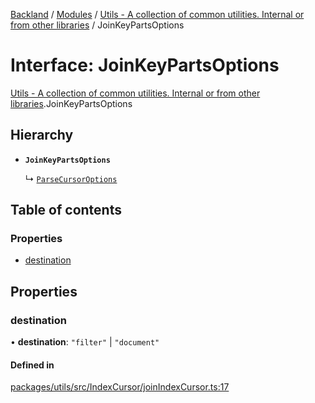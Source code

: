 [Backland](../README.md) / [Modules](../modules.md) / [Utils - A collection of common utilities. Internal or from other libraries](../modules/Utils___A_collection_of_common_utilities__Internal_or_from_other_libraries.md) / JoinKeyPartsOptions

# Interface: JoinKeyPartsOptions

[Utils - A collection of common utilities. Internal or from other libraries](../modules/Utils___A_collection_of_common_utilities__Internal_or_from_other_libraries.md).JoinKeyPartsOptions

## Hierarchy

- **`JoinKeyPartsOptions`**

  ↳ [`ParseCursorOptions`](Utils___A_collection_of_common_utilities__Internal_or_from_other_libraries.ParseCursorOptions.md)

## Table of contents

### Properties

- [destination](Utils___A_collection_of_common_utilities__Internal_or_from_other_libraries.JoinKeyPartsOptions.md#destination)

## Properties

### destination

• **destination**: ``"filter"`` \| ``"document"``

#### Defined in

[packages/utils/src/IndexCursor/joinIndexCursor.ts:17](https://github.com/antoniopresto/darch/blob/c5cd1c8/packages/utils/src/IndexCursor/joinIndexCursor.ts#L17)
